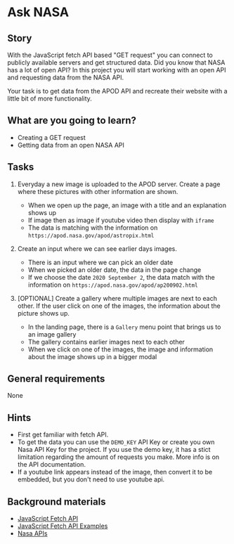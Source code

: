 # Ask NASA

## Story

With the JavaScript fetch API based "GET request" you can connect to publicly available servers and get structured data. 
Did you know that NASA has a lot of open API?
In this project you will start working with an open API and requesting data from the NASA API.

Your task is to get data from the APOD API and recreate their website with a little bit of more functionality.

## What are you going to learn?

- Creating a GET request
- Getting data from an open NASA API

## Tasks

1. Everyday a new image is uploaded to the APOD server. Create a page where these pictures with other information are shown. 
    - When we open up the page, an image with a title and an explanation shows up
    - If image then as image if youtube video then display with `iframe`
    - The data is matching with the information on `https://apod.nasa.gov/apod/astropix.html`

2. Create an input where we can see earlier days images.
    - There is an input where we can pick an older date
    - When we picked an older date, the data in the page change
    - If we choose the date `2020 September 2`, the data match with the information on `https://apod.nasa.gov/apod/ap200902.html`

3. [OPTIONAL] Create a gallery where multiple images are next to each other. If the user click on one of the images, the information about the picture shows up.
    - In the landing page, there is a `Gallery` menu point that brings us to an image gallery
    - The gallery contains earlier images next to each other
    - When we click on one of the images, the image and information about the image shows up in a bigger modal

## General requirements

None

## Hints

- First get familiar with fetch API.
- To get the data you can use the `DEMO_KEY` API Key or create you own Nasa API Key for the project. If you use the demo key, it has a stict limitation regarding the amount of requests you make. More info is on the API documentation.
- If a youtube link appears instead of the image, then convert it to be embedded, but you don't need to use youtube api.

## Background materials

- <i class="far fa-exclamation"></i> [JavaScript Fetch API](https://developer.mozilla.org/en-US/docs/Web/API/Fetch_API/Using_Fetch)
- <i class="far fa-exclamation"></i> [JavaScript Fetch API Examples](https://scotch.io/tutorials/how-to-use-the-javascript-fetch-api-to-get-data)
- <i class="far fa-exclamation"></i> [Nasa APIs](https://api.nasa.gov)
